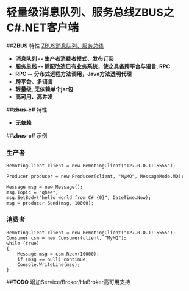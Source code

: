 # 轻量级消息队列、服务总线ZBUS之C#.NET客户端

##**ZBUS** 特性
[ZBUS消息队列、服务总线](http://git.oschina.net/rushmore/zbus "zbus") 

* **消息队列 -- 生产者消费者模式、发布订阅**
* **服务总线 -- 适配改造已有业务系统，使之具备跨平台与语言, RPC**
* **RPC -- 分布式远程方法调用，Java方法透明代理**
* **跨平台、多语言**
* **轻量级, 无依赖单个jar包**
* **高可用、高并发**



##**zbus-c#** 特性

* **无依赖**


##**zbus-c#** 示例

### 生产者

	RemotingClient client = new RemotingClient("127.0.0.1:15555");

    Producer producer = new Producer(client, "MyMQ", MessageMode.MQ);
            
    Message msg = new Message();
    msg.Topic = "qhee";
    msg.SetBody("hello world from C# {0}", DateTime.Now);
    msg = producer.Send(msg, 10000); 


### 消费者

	RemotingClient client = new RemotingClient("127.0.0.1:15555");
    Consumer csm = new Consumer(client, "MyMQ"); 
    while (true)
    {
        Message msg = csm.Recv(10000);
        if (msg == null) continue;
        Console.WriteLine(msg);
    } 
	    


##**TODO** 
增加Service/Broker/HaBroker高可用支持